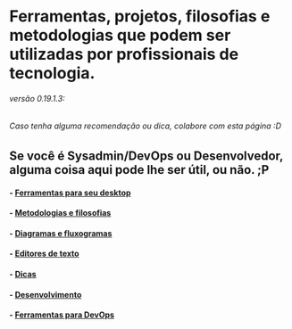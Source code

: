 # Ferramentas, projetos, filosofias e metodologias que podem ser utilizadas por profissionais de tecnologia.

###### versão 0.19.1.3:
###### Caso tenha alguma recomendação ou dica, colabore com esta página :D

## Se você é Sysadmin/DevOps ou Desenvolvedor, alguma coisa aqui pode lhe ser útil, ou não. ;P

#### - [Ferramentas para seu desktop](docs/desktop-tools.md)

#### - [Metodologias e filosofias](docs/metodologies.md)

#### - [Diagramas e fluxogramas](docs/diagram.md)

#### - [Editores de texto](docs/editors.md)

#### - [Dicas](docs/tips.md) 

#### - [Desenvolvimento ](docs/dev.md)

#### - [Ferramentas para DevOps](docs/devops.md)